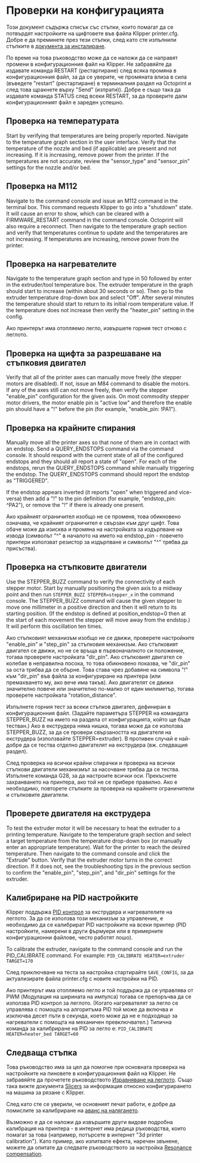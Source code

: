 # Проверки на конфигурацията

Този документ съдържа списък със стъпки, които помагат да се потвърдят настройките на щифтовете във файла Klipper printer.cfg. Добре е да преминете през тези стъпки, след като сте изпълнили стъпките в [документа за инсталиране](Installation.md).

По време на това ръководство може да се наложи да се направят промени в конфигурационния файл на Klipper. Не забравяйте да издавате команда RESTART (рестартиране) след всяка промяна в конфигурационния файл, за да се уверите, че промяната влиза в сила (въведете "restart" (рестартиране) в терминалния раздел на Octoprint и след това щракнете върху "Send" (изпрати)). Добре е също така да издавате команда STATUS след всеки RESTART, за да проверите дали конфигурационният файл е зареден успешно.

## Проверка на температурата

Start by verifying that temperatures are being properly reported. Navigate to the temperature graph section in the user interface. Verify that the temperature of the nozzle and bed (if applicable) are present and not increasing. If it is increasing, remove power from the printer. If the temperatures are not accurate, review the "sensor_type" and "sensor_pin" settings for the nozzle and/or bed.

## Проверка на M112

Navigate to the command console and issue an M112 command in the terminal box. This command requests Klipper to go into a "shutdown" state. It will cause an error to show, which can be cleared with a FIRMWARE_RESTART command in the command console. Octoprint will also require a reconnect. Then navigate to the temperature graph section and verify that temperatures continue to update and the temperatures are not increasing. If temperatures are increasing, remove power from the printer.

## Проверка на нагревателите

Navigate to the temperature graph section and type in 50 followed by enter in the extruder/tool temperature box. The extruder temperature in the graph should start to increase (within about 30 seconds or so). Then go to the extruder temperature drop-down box and select "Off". After several minutes the temperature should start to return to its initial room temperature value. If the temperature does not increase then verify the "heater_pin" setting in the config.

Ако принтерът има отопляемо легло, извършете горния тест отново с леглото.

## Проверка на щифта за разрешаване на стъпковия двигател

Verify that all of the printer axes can manually move freely (the stepper motors are disabled). If not, issue an M84 command to disable the motors. If any of the axes still can not move freely, then verify the stepper "enable_pin" configuration for the given axis. On most commodity stepper motor drivers, the motor enable pin is "active low" and therefore the enable pin should have a "!" before the pin (for example, "enable_pin: !PA1").

## Проверка на крайните спирания

Manually move all the printer axes so that none of them are in contact with an endstop. Send a QUERY_ENDSTOPS command via the command console. It should respond with the current state of all of the configured endstops and they should all report a state of "open". For each of the endstops, rerun the QUERY_ENDSTOPS command while manually triggering the endstop. The QUERY_ENDSTOPS command should report the endstop as "TRIGGERED".

If the endstop appears inverted (it reports "open" when triggered and vice-versa) then add a "!" to the pin definition (for example, "endstop_pin: ^PA2"), or remove the "!" if there is already one present.

Ако крайният ограничител изобщо не се променя, това обикновено означава, че крайният ограничител е свързан към друг щифт. Това обаче може да изисква и промяна на настройката за издърпване на извода (символът "^" в началото на името на endstop_pin - повечето принтери използват резистор за издърпване и символът "^" трябва да присъства).

## Проверка на стъпковите двигатели

Use the STEPPER_BUZZ command to verify the connectivity of each stepper motor. Start by manually positioning the given axis to a midway point and then run `STEPPER_BUZZ STEPPER=stepper_x` in the command console. The STEPPER_BUZZ command will cause the given stepper to move one millimeter in a positive direction and then it will return to its starting position. (If the endstop is defined at position_endstop=0 then at the start of each movement the stepper will move away from the endstop.) It will perform this oscillation ten times.

Ако стъпковият механизъм изобщо не се движи, проверете настройките "enable_pin" и "step_pin" за стъпковия механизъм. Ако стъпковият двигател се движи, но не се връща в първоначалното си положение, тогава проверете настройката "dir_pin". Ако стъпковият двигател се колебае в неправилна посока, то това обикновено показва, че "dir_pin" за оста трябва да се обърне. Това става чрез добавяне на символа "!" към "dir_pin" във файла за конфигуриране на принтера (или премахването му, ако вече има такъв). Ако двигателят се движи значително повече или значително по-малко от един милиметър, тогава проверете настройката "rotation_distance".

Изпълнете горния тест за всеки стъпков двигател, дефиниран в конфигурационния файл. (Задайте параметъра STEPPER на командата STEPPER_BUZZ на името на раздела от конфигурацията, който ще бъде тестван.) Ако в екструдера няма нишка, тогава може да се използва STEPPER_BUZZ, за да се провери свързаността на двигателя на екструдера (използвайте STEPPER=extruder). В противен случай е най-добре да се тества отделно двигателят на екструдера (вж. следващия раздел).

След проверка на всички крайни спирачки и проверка на всички стъпкови двигатели механизмът за насочване трябва да се тества. Изпълнете команда G28, за да настроите всички оси. Прекъснете захранването на принтера, ако той не се прибере правилно. Ако е необходимо, повторете стъпките за проверка на крайните ограничители и стъпковите двигатели.

## Проверете двигателя на екструдера

To test the extruder motor it will be necessary to heat the extruder to a printing temperature. Navigate to the temperature graph section and select a target temperature from the temperature drop-down box (or manually enter an appropriate temperature). Wait for the printer to reach the desired temperature. Then navigate to the command console and click the "Extrude" button. Verify that the extruder motor turns in the correct direction. If it does not, see the troubleshooting tips in the previous section to confirm the "enable_pin", "step_pin", and "dir_pin" settings for the extruder.

## Калибриране на PID настройките

Klipper поддържа [PID контрол](https://en.wikipedia.org/wiki/PID_controller) за екструдера и нагревателите на леглото. За да се използва този механизъм за управление, е необходимо да се калибрират PID настройките на всеки принтер (PID настройките, намерени в други фърмуери или в примерните конфигурационни файлове, често работят лошо).

To calibrate the extruder, navigate to the command console and run the PID_CALIBRATE command. For example: `PID_CALIBRATE HEATER=extruder TARGET=170`

След приключване на теста за настройка стартирайте `SAVE_CONFIG`, за да актуализирате файла printer.cfg с новите настройки на PID.

Ако принтерът има отопляемо легло и той поддържа да се управлява от PWM (Модулация на ширината на импулса) тогава се препоръчва да се използва PID контрол за леглото. (Когато нагревателят за легло се управлява с помощта на алгоритъма PID той може да включва и изключва десет пъти в секунда, което може да не е подходящо за нагреватели с помощта на механичен превключвател.) Типична команда за калибриране на PID за легло е: `PID_CALIBRATE HEATER=heater_bed TARGET=60`

## Следваща стъпка

Това ръководство има за цел да помогне при основната проверка на настройките на пиновете в конфигурационния файл на Klipper. Не забравяйте да прочетете ръководството [Изравняване на леглото](Bed_Level.md). Също така вижте документа [Slicers](Slicers.md) за информация относно конфигурирането на машина за рязане с Klipper.

След като сте се уверили, че основният печат работи, е добре да помислите за калибриране на [аванс на налягането](Pressure_Advance.md).

Възможно е да се наложи да извършите други видове подробна калибрация на принтера - в интернет има редица ръководства, които помагат за това (например, потърсете в интернет "3d printer calibration"). Като пример, ако изпитвате ефекта, наречен звънене, можете да опитате да следвате ръководството за настройка [Resonance compensation](Resonance_Compensation.md).
